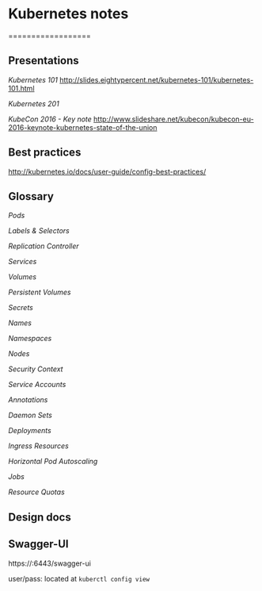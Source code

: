 # Kubernetes notes
==================


## Presentations
*Kubernetes 101*
http://slides.eightypercent.net/kubernetes-101/kubernetes-101.html

*Kubernetes 201*

*KubeCon 2016 - Key note*
http://www.slideshare.net/kubecon/kubecon-eu-2016-keynote-kubernetes-state-of-the-union

## Best practices
http://kubernetes.io/docs/user-guide/config-best-practices/

## Glossary
*Pods*

*Labels & Selectors*

*Replication Controller*

*Services*

*Volumes*

*Persistent Volumes*

*Secrets*

*Names*

*Namespaces*

*Nodes*

*Security Context*

*Service Accounts*

*Annotations*

*Daemon Sets*

*Deployments*

*Ingress Resources*

*Horizontal Pod Autoscaling*

*Jobs*

*Resource Quotas*

## Design docs

## Swagger-UI
https://<master-ip>:6443/swagger-ui

user/pass: located at `kuberctl config view`
